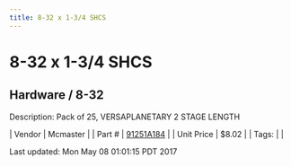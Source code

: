 ```yaml
---
title: 8-32 x 1-3/4 SHCS
---
```


# 8-32 x 1-3/4 SHCS
## Hardware / 8-32
Description: 	Pack of 25, VERSAPLANETARY 2 STAGE LENGTH 

| Vendor | Mcmaster | 
| Part # | [91251A184](https://www.mcmaster.com/#91251A184) | 
| Unit Price | $8.02 | 
| Tags: |  | 

Last updated: Mon May 08 01:01:15 PDT 2017
